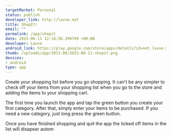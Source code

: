 ```yaml
--- 
targetMarket: Personal
status: publish
developer_link: http://lavve.net
title: ShopIt!
email: ""
permalink: /app/shopit
date: 2015-06-11 12:18:58.299799 +00:00
developer: Lavve
android_link: https://play.google.com/store/apps/details?id=net.lavve.shopit
thumb: /uploads/app/2015-06/2015-06-11-shopit.png
devices: 
- android
type: app
---
```


Create your shopping list before you go shopping. It can't be any simpler to check off your items from your shopping list when you go to the store and adding the items to your shopping cart.

The first time you launch the app and tap the green button you create your first category. After that, simply enter your items to be purchased.
If you need a new category, just long press the green button.

Once you have finished shopping and quit the app the ticked off items in the list will disapear autom

